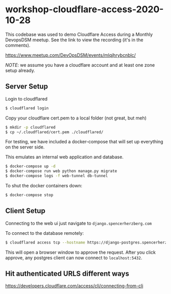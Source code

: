# workshop-cloudflare-access-2020-10-28

This codebase was used to demo Cloudflare Access during a Monthly DevopsDSM meetup. See the link to view the recording (it's in the comments).

https://www.meetup.com/DevOpsDSM/events/mlqjhrybcnblc/

_NOTE_: we assume you have a cloudflare account and at least one zone setup already.

## Server Setup

Login to cloudflared

```bash
$ cloudflared login
```

Copy your cloudflare cert.pem to a local folder (not great, but meh)

```bash
$ mkdir -p cloudflared
$ cp ~/.cloudflared/cert.pem ./cloudflared/
```

For testing, we have included a docker-compose that will set up everything on the server side. 

This emulates an internal web application and database.

```bash
$ docker-compose up -d
$ docker-compose run web python manage.py migrate
$ docker-compose logs -f web-tunnel db-tunnel
```

To shut the docker containers down:

```bash
$ docker-compose stop
```

## Client Setup

Connecting to the web ui just navigate to `django.spencerherzberg.com`

To connect to the database remotely:

```bash
$ cloudflared access tcp --hostname https://django-postgres.spencerherzberg.com --url localhost:5432
```

This will open a browser window to approve the request. After you click approve, any postgres client can now connect to `localhost:5432`.

## Hit authenticated URLS different ways

https://developers.cloudflare.com/access/cli/connecting-from-cli
